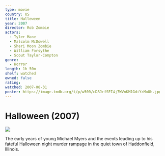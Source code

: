 ```yaml
---
type: movie
country: US
title: Halloween
year: 2007
director: Rob Zombie
actors:
  - Tyler Mane
  - Malcolm McDowell
  - Sheri Moon Zombie
  - William Forsythe
  - Scout Taylor-Compton
genre:
  - Horror
length: 1h 50m
shelf: watched
owned: false
rating:
watched: 2007-08-31
poster: https://image.tmdb.org/t/p/w500/cD8JrfSEI4j7WVnKM1GdiYzMoUh.jpg
---
```


# Halloween (2007)

![](https://image.tmdb.org/t/p/w500/cD8JrfSEI4j7WVnKM1GdiYzMoUh.jpg)

The early years of young Michael Myers and the events leading up to his fateful Halloween night murder rampage in the quiet town of Haddonfield, Illinois.